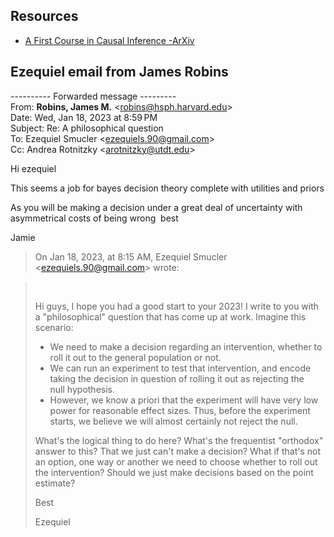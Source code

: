 
 ## Resources
 
- [A First Course in Causal Inference -ArXiv](https://arxiv.org/abs/2305.18793) 

## Ezequiel email from James Robins

---------- Forwarded message ---------  
From: **Robins, James M.** <[robins@hsph.harvard.edu](mailto:robins@hsph.harvard.edu)>  
Date: Wed, Jan 18, 2023 at 8:59 PM  
Subject: Re: A philosophical question  
To: Ezequiel Smucler <[ezequiels.90@gmail.com](mailto:ezequiels.90@gmail.com)>  
Cc: Andrea Rotnitzky <[arotnitzky@utdt.edu](mailto:arotnitzky@utdt.edu)>  

Hi ezequiel 

This seems a job for bayes decision theory complete with utilities and priors

As you will be making a decision under a great deal of uncertainty with asymmetrical costs of being wrong  best

Jamie
  

> On Jan 18, 2023, at 8:15 AM, Ezequiel Smucler <[ezequiels.90@gmail.com](mailto:ezequiels.90@gmail.com)> wrote:  
>   

> ﻿
> 
> Hi guys, I hope you had a good start to your 2023! I write to you with a "philosophical" question that has come up at work. Imagine this scenario:
> 
>   
> 
> - We need to make a decision regarding an intervention, whether to roll it out to the general population or not.
> - We can run an experiment to test that intervention, and encode taking the decision in question of rolling it out as rejecting the null hypothesis.
> - However, we know a priori that the experiment will have very low power for reasonable effect sizes. Thus, before the experiment starts, we believe we will almost certainly not reject the null.
> 
> What's the logical thing to do here? What's the frequentist "orthodox" answer to this? That we just can't make a decision? What if that's not an option, one way or another we need to choose whether to roll out the intervention? Should we just make decisions based on the point estimate?
> 
>   
> 
> Best
> 
> Ezequiel